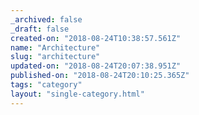 ```yaml
---
_archived: false
_draft: false
created-on: "2018-08-24T10:38:57.561Z"
name: "Architecture"
slug: "architecture"
updated-on: "2018-08-24T20:07:38.951Z"
published-on: "2018-08-24T20:10:25.365Z"
tags: "category"
layout: "single-category.html"
---
```



